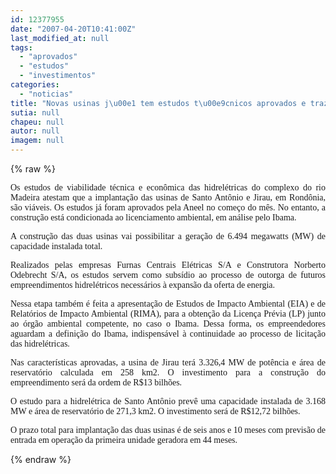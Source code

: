 ```yaml
---
id: 12377955
date: "2007-04-20T10:41:00Z"
last_modified_at: null
tags:
  - "aprovados"
  - "estudos"
  - "investimentos"
categories:
  - "noticias"
title: "Novas usinas j\u00e1 tem estudos t\u00e9cnicos aprovados e trazem investimentos bilion\u00e1rios"
sutia: null
chapeu: null
autor: null
imagem: null
---
```

{% raw %}
<p><P align=justify><FONT face=Verdana>Os estudos de viabilidade técnica e econômica das hidrelétricas do complexo do rio Madeira atestam que a implantação das usinas de Santo Antônio e Jirau, em Rondônia, são viáveis. Os estudos já foram aprovados pela Aneel no começo do mês. No entanto, a construção está condicionada ao licenciamento ambiental, em análise pelo Ibama.</FONT></P></p>
<p><P align=justify><FONT face=Verdana>A construção das duas usinas vai possibilitar a geração de 6.494 megawatts (MW) de capacidade instalada total. </FONT></P></p>
<p><P align=justify><FONT face=Verdana>Realizados pelas empresas Furnas Centrais Elétricas S/A e Construtora Norberto Odebrecht S/A, os estudos servem como subsídio ao processo de outorga de futuros empreendimentos hidrelétricos necessários à expansão da oferta de energia. </FONT></P></p>
<p><P align=justify><FONT face=Verdana>Nessa etapa também é feita a apresentação de Estudos de Impacto Ambiental (EIA) e de Relatórios de Impacto Ambiental (RIMA), para a obtenção da Licença Prévia (LP) junto ao órgão ambiental competente, no caso o Ibama. Dessa forma, os empreendedores aguardam a definição do Ibama, indispensável à continuidade ao processo de licitação das hidrelétricas.</FONT></P></p>
<p><P align=justify><FONT face=Verdana>Nas características aprovadas, a usina de Jirau terá 3.326,4 MW de potência e área de reservatório calculada em 258 km2. O investimento para a construção do empreendimento será da ordem de R$13 bilhões. </FONT></P></p>
<p><P align=justify><FONT face=Verdana>O estudo para a hidrelétrica de Santo Antônio prevê uma capacidade instalada de 3.168 MW e área de reservatório de 271,3 km2. O investimento será de R$12,72 bilhões. </FONT></P></p>
<p><P align=justify><FONT face=Verdana>O prazo total para implantação das duas usinas é de seis anos e 10 meses com previsão de entrada em operação da primeira unidade geradora em 44 meses.</FONT></P> </p>
{% endraw %}